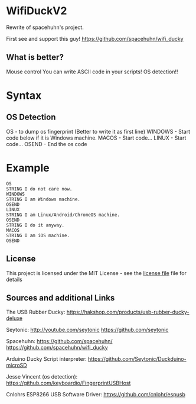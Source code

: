 # WifiDuckV2
Rewrite of spacehuhn's project.

First see and support this guy! https://github.com/spacehuhn/wifi_ducky

## What is better?
Mouse control
You can write ASCII code in your scripts!
OS detection!!

# Syntax
## OS Detection
OS - to dump os fingerprint (Better to write it as first line)
WINDOWS - Start code below if it is Windows machine.
MACOS - Start code...
LINUX - Start code...
OSEND - End the os code
# Example
```Duckyscript
OS
STRING I do not care now.
WINDOWS
STRING I am Windows machine.
OSEND
LINUX
STRING I am Linux/Android/ChromeOS machine.
OSEND
STRING I do it anyway.
MACOS
STRING I am iOS machine.
OSEND
```

## License
This project is licensed under the MIT License - see the [license file](LICENSE) file for details

## Sources and additional Links

The USB Rubber Ducky: https://hakshop.com/products/usb-rubber-ducky-deluxe

Seytonic: http://youtube.com/seytonic
          https://github.com/seytonic
          
Spacehuhn: https://github.com/spacehuhn/
           https://github.com/spacehuhn/wifi_ducky
          
Arduino Ducky Script interpreter: https://github.com/Seytonic/Duckduino-microSD

Jesse Vincent (os detection): https://github.com/keyboardio/FingerprintUSBHost

Cnlohrs ESP8266 USB Software Driver: https://github.com/cnlohr/espusb

